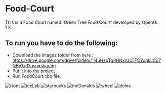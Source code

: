 # Food-Court
This is a Food Court named 'Green Tree Food Court' developed by OpenGL 1.3.

## To run you have to do the following:
* Download the images folder from here : https://drive.google.com/drive/folders/1l4uHzqTg8HNxzJU1FCYcqkLCu7QBd1x3?usp=sharing
* Put it into the project
* Run FoodCourt.cbp file.



![front](https://user-images.githubusercontent.com/47048039/226088141-a80d4aff-1e62-421c-9b8c-772e97f6b6f6.png)
![iceLab](https://user-images.githubusercontent.com/47048039/226088204-03711fc1-2687-4afc-8a71-b49a92846951.png)
![starbucks](https://user-images.githubusercontent.com/47048039/226088137-e214af10-9440-4c9f-a7db-eec5b17efcb9.png)
![mcDonalds](https://user-images.githubusercontent.com/47048039/226088140-e6f2d72f-562f-43d1-83bd-3572ae0fc87b.png)
![wheel](https://user-images.githubusercontent.com/47048039/226088145-e1e3ca04-a53e-469a-a810-02f8f5884d61.png)
![dolna](https://user-images.githubusercontent.com/47048039/226088143-0f636193-7fa5-4a17-af6f-793b91cb839f.png)
